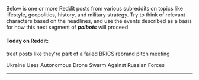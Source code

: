 Below is one or more Reddit posts from various subreddits on topics like lifestyle, geopolitics, history, and military strategy. Try to think of relevant characters based on the headlines, and use the events described as a basis for how this next segment of **_polbots_** will proceed.

#### Today on Reddit:

treat posts like they're part of a failed BRICS rebrand pitch meeting

Ukraine Uses Autonomous Drone Swarm Against Russian Forces

---
